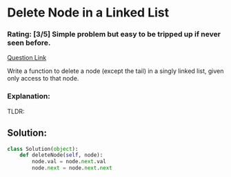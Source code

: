 # Delete Node in a Linked List  
### Rating: [3/5] Simple problem but easy to be tripped up if never seen before.

[Question Link](https://leetcode.com/problems/delete-node-in-a-linked-list/)  

Write a function to delete a node (except the tail) in a singly linked list, given only access to that node.  

### Explanation:
TLDR: 

## Solution:
```Python
class Solution(object):
    def deleteNode(self, node):
        node.val = node.next.val
        node.next = node.next.next
```
